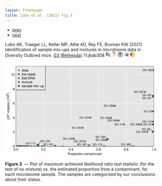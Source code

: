 ```yaml
---
layout: frontpage
title: Lobo et al. (2021) Fig 3
---
```


<div class="navbar">
  <div class="navbar-inner">
      <ul class="nav">
          <li><a href="samplemixups_fig7.html">prev</a></li>
          <li><a href="genhmm_fig1.html">next</a></li>
      </ul>
  </div>
</div>

Lobo AK, Traeger LL, Keller MP, Attie AD, Rey FE, Broman KW (2021)
Identification of sample mix-ups and mixtures in microbiome data in
Diversity Outbred mice. [G3
(Bethesda)](https://academic.oup.com/g3journal) 11:jkab308
[![PubMed](../icons16/pubmed-icon.png)](https://pubmed.ncbi.nlm.nih.gov/34499168/)
[![pdf](../icons16/pdf-icon.png)](https://academic.oup.com/g3journal/article-pdf/11/11/jkab308/40770295/jkab308.pdf)
[![GitHub](../icons16/github-icon.png)](https://github.com/kbroman/Paper_MBmixups)
[![R/mbmixture software](../icons16/R-icon.png)](https://github.com/kbroman/mbmixture)
[![doi](../icons16/doi-icon.png)](https://doi.org/10.1093/g3journal/jkab308)

![Lobo et al. (2021) Fig 3](../bigpublpics/mbmixups_fig3_lg.png)

**Figure 3**. &mdash; Plot of maximum achieved likelihood ratio test statistic (for
  the test of no mixture) vs. the estimated proportion from a
  contaminant, for each microbiome sample. The samples are categorized
  by our conclusions about their status.
